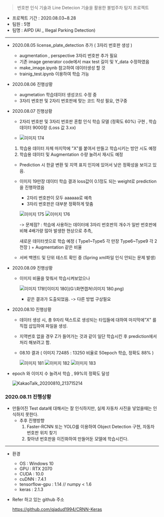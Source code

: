 



> 번호판 인식 기술과 Line Detecion 기술을 활용한 불법주차 탐지 프로젝트

* 프로젝트 기간 : 2020.08.03~8.28
* 팀원 : 5명
* 팀명 : AIPD (AI _ Illegal Parking Detection)

---



* 2020.08.05 license_plate_detection 추가 ( 3자리 번호판 생성 )
  * augmentation , perspective 3자리 번호판 추가 필요
  * 기존 image generator code에서 max test 길이 및 Y_data 수정하였음
  * make_image.ipynb 참고하여 데이터생성 할 것
  * trainig_test.ipynb 이용하여 학습 가능 
  
    

* 2020.08.06 진행상황 
  * augmetation 학습데이터 생성코드 수정 중
  * 3자리 번호판 및 2자리 번호판에 맞는 코드 작성 필요, 연구중



* 2020.08.07 진행상황

  * 2자리 번호판 및 3자리 번호판 혼합 인식 학습 모델 (정확도 60%) 구현 , 학습 데이터 9000장 (Loss 값 3.xx)

  * ![이미지 174](https://user-images.githubusercontent.com/58680436/89638461-d2447180-d8e6-11ea-8b92-c935615e33f8.png)
  
  1. 학습용 데이터 자체 마지막에 "X"를 붙여서 만들고 학습시키는 방안 시도 예정
    2. 학습용 데이터 및 Augmentation 수량 늘려서 재시도 예정
  
    * Prediction 시 한글 변환 및 지역 표지 인지에 있어서 낮은 정확성을 보이고 있음.
  
  * 이미지 19만장 데이터 학습 결과 loss값이 0.1정도 되는 weight로 prediction을 진행하였음
  
    * 2자리 번호판이 모두 aaaaaa로 예측
    * 3자리 번호판은 대부분 정확하게 맞춤
  
    ![이미지 175](https://user-images.githubusercontent.com/58680436/89638462-d3759e80-d8e6-11ea-8f77-946bdf6b4d4f.png)
    ![이미지 176](https://user-images.githubusercontent.com/58680436/89638465-d3759e80-d8e6-11ea-98bc-1e4939af7337.png)
  
    -> 문제점? : 학습에 사용하는 데이터에 3자리 번호판의 개수가 일반 번호판에 비해 4배가량 많아 발생한 현상으로 추측,
  
    새로운 데이터셋으로 학습 예정 ( Type1~Type5 각 만장 Type6~Type9 각 2천장 ) + Augmentation 같은 비율
  
  * 서버 백엔드 및 단위 테스트 확인 중 (Spring xml파일 인식 안되는 문제 발생)
  
* 2020.08.09 진행상황

  * 이미지 비율을 맞춰서 학습시켜보았으나
  
    ![이미지 178](https://user-images.githubusercontent.com/58680436/89727864-79e6ae80-da63-11ea-9431-0494287e7203.png)![이미지 180](G:\화면캡쳐\이미지 180.png)
  
    * 같은 결과가 도출되었음. -> 다른 방법 구상필요
  
* 2020.08.10 진행상황 

  * 데이터 생성 시, 총 9자리 텍스트로 생성되는 타입들에 대하여 마지막에"X" 를 직접 삽입하여 파일을 생성.
  * 지역번호 없을 경우 Z가 들어가는 것과 같이 일단 학습시킨 후 prediction에서 처리 해보려고 함.

  * 08.10 결과 ( 이미지 72485 : 13250  비율로 50epoch 학습, 정확도 88% ) 

    ![이미지 181](https://user-images.githubusercontent.com/58680436/89747931-ead9a500-dafb-11ea-906a-e83d7535682e.png)
    ![이미지 182](https://user-images.githubusercontent.com/58680436/89747933-ec0ad200-dafb-11ea-8b37-75ed33ea6705.png)
    ![이미지 183](https://user-images.githubusercontent.com/58680436/89747934-eca36880-dafb-11ea-91d2-244cbe7b3956.png)



* epoch 와 이미지 수 늘려서 학습 , 99%의 정확도 달성

  ![KakaoTalk_20200810_213715214](https://user-images.githubusercontent.com/58680436/89861884-bb04cd00-dbe1-11ea-8e42-5f2d9ea01f37.png)

### 2020.08.11 진행상황

* 만들어진 Test data에 대해서는 잘 인식하지만, 실제 자동차 사진을 넣었을때는 인식하지 못한다.
  * 추후 진행방향
    1. Faster-RCNN 또는 YOLO를 이용하여 Object Detection 구현, 자동차 번호판 위치 찾기
    2. 찾아낸 번호판을 이진화하여 만들어둔 모델에 학습시킨다.



---



* 환경

  * OS : Windows 10
  * GPU : RTX 2070
  * CUDA : 10.0
  * cuDNN : 7.4.1
  * tensorflow-gpu : 1.14 // numpy < 1.6
  * keras : 2.1.3
  
  
  
* Refer 하고 있는 github 주소

  https://github.com/qjadud1994/CRNN-Keras


